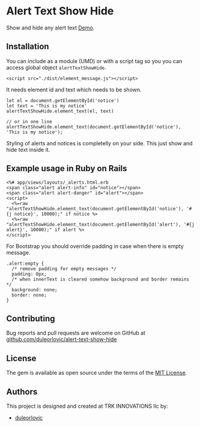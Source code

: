# Alert Text Show Hide

Show and hide any alert text [Demo].

## Installation

You can include as a module (UMD) or with a script tag so you you can access
global object `alertTextShowHide`.

~~~
<script src="./dist/element_message.js"></script>
~~~

It needs element id and text which needs to be shown.

~~~
let el = document.getElementById('notice')
let text = 'This is my notice'
alertTextShowHide.element_text(el, text)

// or in one line
alertTextShowHide.element_text(document.getElementById('notice'), 'This is my notice');
~~~

Styling of alerts and notices is completelly on your side. This just show and
hide text inside it.

## Example usage in Ruby on Rails

~~~
<%# app/views/layouts/_alerts.html.erb
<span class="alert alert-info" id="notice"></span>
<span class="alert alert-danger" id="alert"></span>
<script>
  <%=raw "alertTextShowHide.element_text(document.getElementById('notice'), '#{j notice}', 10000);" if notice %>
  <%=raw "alertTextShowHide.element_text(document.getElementById('alert'), '#{j alert}', 10000);" if alert %>
</script>
~~~

For Bootstrap you should override padding in case when there is empty message.

~~~
.alert:empty {
  /* remove padding for empty messages */
  padding: 0px;
  /* when innerText is cleared somehow background and border remains */
  background: none;
  border: none;
}
~~~

## Contributing

Bug reports and pull requests are welcome on GitHub at
[github.com/duleorlovic/alert-text-show-hide]

## License

The gem is available as open source under the terms of the [MIT License](http://opensource.org/licenses/MIT).

## Authors

This project is designed and created at TRK INNOVATIONS llc by:

* [duleorlovic](https://github.com/duleorlovic)

[Demo]: https://codepen.io/duleorlovic/pen/QrbqLo
[github.com/duleorlovic/alert-text-show-hide]: https://github.com/duleorlovic/alert-text-show-hide

